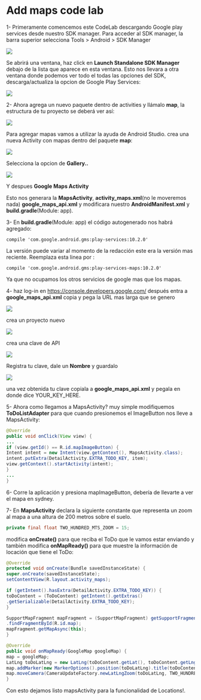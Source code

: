 
Add maps code lab
===============

1- Primeramente comencemos este CodeLab descargando Google play services desde nuestro SDK manager. Para acceder al SDK manager, la barra superior selecciona Tools > Android > SDK Manager

<img src="http://i.imgur.com/z5BFUeI.png">

Se abrirá una ventana, haz click en **Launch Standalone SDK Manager** debajo de la lista que aparece en esta ventana. Esto nos llevara a otra ventana donde podemos ver todo el todas las opciones del SDK, descarga/actualiza la opcion de Google Play Services:

<img src="http://i.imgur.com/DKWUOyR.png">


2- Ahora agrega un nuevo paquete dentro de activities y llámalo **map**,  la estructura de tu proyecto se deberá ver así:

<img src="http://i.imgur.com/cLKXDa0.png">

Para agregar mapas vamos a utilizar la ayuda de Android Studio. crea una nueva Activity con mapas dentro del paquete **map**:

<img src="http://i.imgur.com/1N5yJT4.png">

Selecciona la opcion de **Gallery..**

<img src="http://i.imgur.com/68NTnKH.png">

Y despues **Google Maps Activity**

Esto nos generara la **MapsActivity**, **activity_maps.xml**(no le moveremos nada) **google_maps_api.xml** y modificara nuestro **AndroidManifest.xml** y **build.gradle**(Module: app).

3- En **build.gradle**(Module: app) el código autogenerado nos habrá agregado:
``` 
compile 'com.google.android.gms:play-services:10.2.0'
``` 
La versión puede variar al momento de la redacción este era la versión mas reciente. Reemplaza esta linea por :
``` 
compile 'com.google.android.gms:play-services-maps:10.2.0'
``` 
Ya que no ocupamos los otros servicios de google mas que los mapas.

4- haz log-in en https://console.developers.google.com/ después entra a **google_maps_api.xml** copia y pega la URL mas larga que se genero

<img src="http://i.imgur.com/mUV2qzJ.png">

crea un proyecto nuevo 

<img src="http://i.imgur.com/G2mF8Gc.png">

crea una clave de API 

<img src="http://i.imgur.com/XzxHbNL.png">

Registra tu clave, dale un **Nombre** y guardalo

<img src="http://i.imgur.com/BHj3x75.png">

una vez obtenida tu clave copiala a **google_maps_api.xml** y pegala en donde dice YOUR_KEY_HERE. 

5- Ahora como llegamos a MapsActivity? muy simple modifiquemos **ToDoListAdapter** para que cuando presionemos el ImageButton nos lleve a MapsActivity:
``` java
@Override
public void onClick(View view) {
...
if (view.getId() == R.id.mapImageButton) {
Intent intent = new Intent(view.getContext(), MapsActivity.class);
intent.putExtra(DetailActivity.EXTRA_TODO_KEY, item);
view.getContext().startActivity(intent);
}
...
}
```
6- Corre la aplicación y presiona mapImageButton, debería de llevarte a ver el mapa en sydney.

7- En **MapsActivity** declara la siguiente constante que representa un zoom al mapa a una altura de 200 metros sobre el suelo.
``` java
private final float TWO_HUNDRED_MTS_ZOOM = 15;
```

modifica **onCreate()** para que reciba el ToDo que le vamos estar enviando y también modifica **onMapReady()** para que muestre la información de locación que tiene el ToDo:

``` java
@Override
protected void onCreate(Bundle savedInstanceState) {
super.onCreate(savedInstanceState);
setContentView(R.layout.activity_maps);

if (getIntent().hasExtra(DetailActivity.EXTRA_TODO_KEY)) {
toDoContent = (ToDoContent) getIntent().getExtras()
.getSerializable(DetailActivity.EXTRA_TODO_KEY);
}

SupportMapFragment mapFragment = (SupportMapFragment) getSupportFragmentManager()
.findFragmentById(R.id.map);
mapFragment.getMapAsync(this);
}

@Override
public void onMapReady(GoogleMap googleMap) {
map = googleMap;
LatLng toDoLatLng = new LatLng(toDoContent.getLat(), toDoContent.getLng());
map.addMarker(new MarkerOptions().position(toDoLatLng).title(toDoContent.getTitle()));
map.moveCamera(CameraUpdateFactory.newLatLngZoom(toDoLatLng, TWO_HUNDRED_MTS_ZOOM));
}
```

Con esto dejamos listo mapsActivity para la funcionalidad de Locations!.

